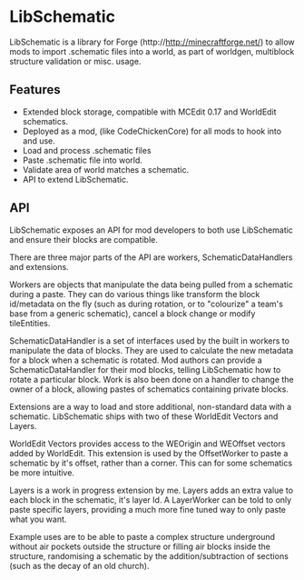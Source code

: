 LibSchematic
============

LibSchematic is a library for Forge (http://http://minecraftforge.net/) to allow mods to import .schematic files into a world, as part of worldgen, multiblock structure validation or misc. usage.

Features
-----------
* Extended block storage, compatible with MCEdit 0.17 and WorldEdit schematics.
* Deployed as a mod, (like CodeChickenCore) for all mods to hook into and use.
* Load and process .schematic files
* Paste .schematic file into world.
* Validate area of world matches a schematic.
* API to extend LibSchematic.

API
----
LibSchematic exposes an API for mod developers to both use LibSchematic and ensure their blocks are compatible.

There are three major parts of the API are workers, SchematicDataHandlers and extensions.

Workers are objects that manipulate the data being pulled from a schematic during a paste. They can do various things like transform the block id/metadata on the fly (such as during rotation, or to "colourize" a team's base from a generic schematic), cancel a block change or modify tileEntities.

SchematicDataHandler is a set of interfaces used by the built in workers to manipulate the data of blocks. They are used to calculate the new metadata for a block when a schematic is rotated. Mod authors can provide a SchematicDataHandler for their mod blocks, telling LibSchematic how to rotate a particular block. Work is also been done on a handler to change the owner of a block, allowing pastes of schematics containing private blocks.

Extensions are a way to load and store additional, non-standard data with a schematic. LibSchematic ships with two of these WorldEdit Vectors and Layers.

WorldEdit Vectors provides access to the WEOrigin and WEOffset vectors added by WorldEdit. This extension is used by the OffsetWorker to paste a schematic by it's offset, rather than a corner. This can for some schematics be more intuitive.

Layers is a work in progress extension by me. Layers adds an extra value to each block in the schematic, it's layer Id. A LayerWorker can be told to only paste specific layers, providing a much more fine tuned way to only paste what you want. 

Example uses are to be able to paste a complex structure underground without air pockets outside the structure or filling air blocks inside the structure, randomising a schematic by the addition/subtraction of sections (such as the decay of an old church).

